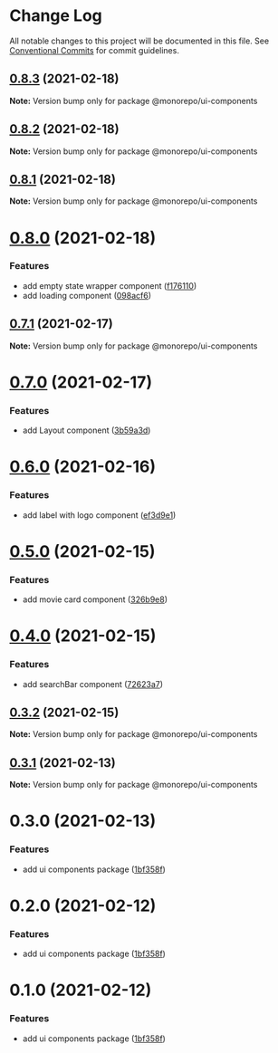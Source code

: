 # Change Log

All notable changes to this project will be documented in this file.
See [Conventional Commits](https://conventionalcommits.org) for commit guidelines.

## [0.8.3](https://github.com/emunhoz/find-movies/compare/@monorepo/ui-components@0.8.2...@monorepo/ui-components@0.8.3) (2021-02-18)

**Note:** Version bump only for package @monorepo/ui-components





## [0.8.2](https://github.com/emunhoz/find-movies/compare/@monorepo/ui-components@0.8.0...@monorepo/ui-components@0.8.2) (2021-02-18)

**Note:** Version bump only for package @monorepo/ui-components





## [0.8.1](https://github.com/emunhoz/find-movies/compare/@monorepo/ui-components@0.8.0...@monorepo/ui-components@0.8.1) (2021-02-18)

**Note:** Version bump only for package @monorepo/ui-components





# [0.8.0](https://github.com/emunhoz/find-movies/compare/@monorepo/ui-components@0.7.1...@monorepo/ui-components@0.8.0) (2021-02-18)


### Features

* add empty state wrapper component ([f176110](https://github.com/emunhoz/find-movies/commit/f176110695751b6c1bd5cfa5383dfce0292eaa4f))
* add loading component ([098acf6](https://github.com/emunhoz/find-movies/commit/098acf6fbc4495aa04a2a1877af0b84f0abc26f7))





## [0.7.1](https://github.com/emunhoz/find-movies/compare/@monorepo/ui-components@0.7.0...@monorepo/ui-components@0.7.1) (2021-02-17)

**Note:** Version bump only for package @monorepo/ui-components





# [0.7.0](https://github.com/emunhoz/find-movies/compare/@monorepo/ui-components@0.6.0...@monorepo/ui-components@0.7.0) (2021-02-17)


### Features

* add Layout component ([3b59a3d](https://github.com/emunhoz/find-movies/commit/3b59a3d9345cb7d8aa6801bfaa97a8b3b162b435))





# [0.6.0](https://github.com/emunhoz/find-movies/compare/@monorepo/ui-components@0.5.0...@monorepo/ui-components@0.6.0) (2021-02-16)


### Features

* add label with logo component ([ef3d9e1](https://github.com/emunhoz/find-movies/commit/ef3d9e1225a198fcfe7bbeb88b963afc8804dd46))





# [0.5.0](https://github.com/emunhoz/find-movies/compare/@monorepo/ui-components@0.4.0...@monorepo/ui-components@0.5.0) (2021-02-15)


### Features

* add movie card component ([326b9e8](https://github.com/emunhoz/find-movies/commit/326b9e85b8e8d5243c0268ed1898821710aea5f7))





# [0.4.0](https://github.com/emunhoz/find-movies/compare/@monorepo/ui-components@0.3.2...@monorepo/ui-components@0.4.0) (2021-02-15)


### Features

* add searchBar component ([72623a7](https://github.com/emunhoz/find-movies/commit/72623a78ad0a0f5ccc2fc9cde4aa53c9482336d5))





## [0.3.2](https://github.com/emunhoz/find-movies/compare/@monorepo/ui-components@0.3.1...@monorepo/ui-components@0.3.2) (2021-02-15)

**Note:** Version bump only for package @monorepo/ui-components





## [0.3.1](https://github.com/emunhoz/find-movies/compare/@monorepo/ui-components@0.3.0...@monorepo/ui-components@0.3.1) (2021-02-13)

**Note:** Version bump only for package @monorepo/ui-components





# 0.3.0 (2021-02-13)


### Features

* add ui components package ([1bf358f](https://github.com/emunhoz/find-movies/commit/1bf358fb0891a84d79ea2d8382a2cfb1a008e34e))





# 0.2.0 (2021-02-12)


### Features

* add ui components package ([1bf358f](https://github.com/emunhoz/monorepo-boilerplate/commit/1bf358fb0891a84d79ea2d8382a2cfb1a008e34e))





# 0.1.0 (2021-02-12)


### Features

* add ui components package ([1bf358f](https://github.com/emunhoz/monorepo-boilerplate/commit/1bf358fb0891a84d79ea2d8382a2cfb1a008e34e))
